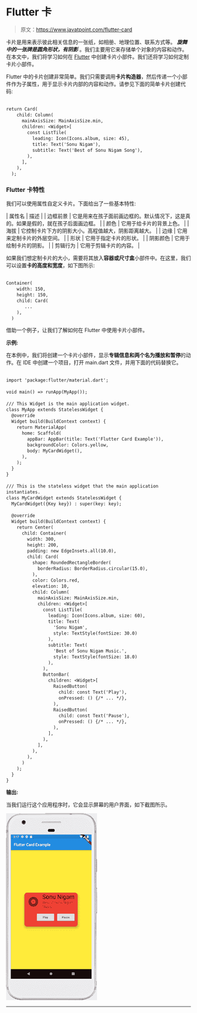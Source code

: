 # Flutter 卡

> 原文：<https://www.javatpoint.com/flutter-card>

卡片是用来表示彼此相关信息的一张纸，如相册、地理位置、联系方式等。 ***旋舞中的一张牌是圆角形状，有阴影*** 。我们主要用它来存储单个对象的内容和动作。在本文中，我们将学习如何在 [Flutter](https://www.javatpoint.com/flutter) 中创建卡片小部件。我们还将学习如何定制卡片小部件。

Flutter 中的卡片创建非常简单。我们只需要调用**卡片构造器**，然后传递一个小部件作为子属性，用于显示卡片内部的内容和动作。请参见下面的简单卡片创建代码:

```

return Card(
    child: Column(
      mainAxisSize: MainAxisSize.min,
      children: <Widget>[
        const ListTile(
          leading: Icon(Icons.album, size: 45),
          title: Text('Sonu Nigam'),
          subtitle: Text('Best of Sonu Nigam Song'),
        ),
      ],
    ),
  );

```

### Flutter 卡特性

我们可以使用属性自定义卡片。下面给出了一些基本特性:

| 属性名 | 描述 |
| 边框前景 | 它是用来在孩子面前画边框的。默认情况下，这是真的。如果是假的，就在孩子后面画边框。 |
| 颜色 | 它用于给卡片的背景上色。 |
| 海拔 | 它控制卡片下方的阴影大小。高程值越大，阴影距离越大。 |
| 边缘 | 它用来定制卡片的外层空间。 |
| 形状 | 它用于指定卡片的形状。 |
| 阴影颜色 | 它用于绘制卡片的阴影。 |
| 剪辑行为 | 它用于剪辑卡片的内容。 |

如果我们想定制卡片的大小，需要将其放入**容器或尺寸盒**小部件中。在这里，我们可以设置**卡的高度和宽度**，如下图所示:

```

Container(
    width: 150,
    height: 150,
    child: Card(
       ...
    ),
  )

```

借助一个例子，让我们了解如何在 Flutter 中使用卡片小部件。

**示例:**

在本例中，我们将创建一个卡片小部件，显示**专辑信息和两个名为播放和暂停**的动作。在 IDE 中创建一个项目，打开 main.dart 文件，并用下面的代码替换它。

```

import 'package:flutter/material.dart';

void main() => runApp(MyApp());

/// This Widget is the main application widget.
class MyApp extends StatelessWidget {
  @override
  Widget build(BuildContext context) {
    return MaterialApp(
      home: Scaffold(
        appBar: AppBar(title: Text('Flutter Card Example')),
        backgroundColor: Colors.yellow,
        body: MyCardWidget(),
      ),
    );
  }
}

/// This is the stateless widget that the main application instantiates.
class MyCardWidget extends StatelessWidget {
  MyCardWidget({Key key}) : super(key: key);

  @override
  Widget build(BuildContext context) {
    return Center(
      child: Container(
        width: 300,
        height: 200,
        padding: new EdgeInsets.all(10.0),
        child: Card(
          shape: RoundedRectangleBorder(
            borderRadius: BorderRadius.circular(15.0),
          ),
          color: Colors.red,
          elevation: 10,
          child: Column(
            mainAxisSize: MainAxisSize.min,
            children: <Widget>[
              const ListTile(
                leading: Icon(Icons.album, size: 60),
                title: Text(
                  'Sonu Nigam',
                  style: TextStyle(fontSize: 30.0)
                ),
                subtitle: Text(
                  'Best of Sonu Nigam Music.',
                  style: TextStyle(fontSize: 18.0)
                ),
              ),
              ButtonBar(
                children: <Widget>[
                  RaisedButton(
                    child: const Text('Play'),
                    onPressed: () {/* ... */},
                  ),
                  RaisedButton(
                    child: const Text('Pause'),
                    onPressed: () {/* ... */},
                  ),
                ],
              ),
            ],
          ),
        ),
      )
    );
  }
}

```

**输出:**

当我们运行这个应用程序时，它会显示屏幕的用户界面，如下截图所示。

![Flutter Card](img/38d8039da8760c134bfb5e0f220cc310.png)

* * *